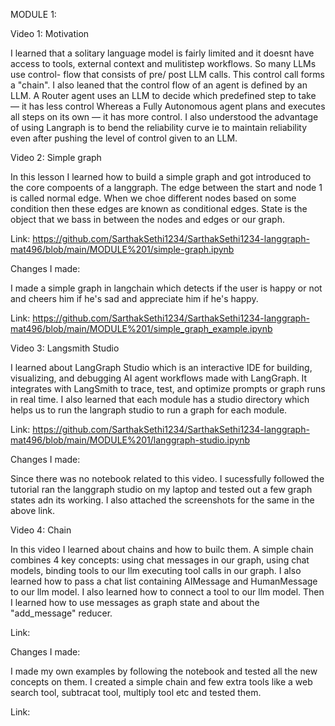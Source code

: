 MODULE 1: 

Video 1: Motivation

I learned that a solitary language model is fairly limited and it doesnt have access to tools, external context and mulitistep workflows. So many LLMs use control- flow that consists of pre/ post LLM calls. This control call forms a "chain". I also leaned that the control flow of an agent is defined by an LLM. A Router agent uses an LLM to decide which predefined step to take — it has less control Whereas a Fully Autonomous agent plans and executes all steps on its own — it has more control. I also understood the advantage of using Langraph is to bend the reliability curve ie to maintain reliability even after pushing the level of control given to an LLM.

Video 2: Simple graph

In this lesson I learned how to build a simple graph and got introduced to the core compoents of a langgraph. The edge between the start and node 1 is called normal edge. When we choe different nodes based on some condition then these edges are known as conditional edges. State is the object that we bass in between the nodes and edges or our graph.

Link: https://github.com/SarthakSethi1234/SarthakSethi1234-langgraph-mat496/blob/main/MODULE%201/simple-graph.ipynb

Changes I made:

I made a simple graph in langchain which detects if the user is happy or not and cheers him if he's sad and appreciate him if he's happy.

Link: https://github.com/SarthakSethi1234/SarthakSethi1234-langgraph-mat496/blob/main/MODULE%201/simple_graph_example.ipynb

Video 3: Langsmith Studio

I learned about LangGraph Studio which is an interactive IDE for building, visualizing, and debugging AI agent workflows made with LangGraph. It integrates with LangSmith to trace, test, and optimize prompts or graph runs in real time. I also learned that each module has a studio directory which helps us to run the langraph studio to run a graph for each module.

Link: https://github.com/SarthakSethi1234/SarthakSethi1234-langgraph-mat496/blob/main/MODULE%201/langgraph-studio.ipynb

Changes I made:

Since there was no notebook related to this video. I sucessfully followed the tutorial ran the langgraph studio on my laptop and tested out a few graph states adn its working. I also attached the screenshots for the same in the above link.

Video 4: Chain

In this video I learned about chains and how to builc them. A simple chain combines 4 key concepts: using chat messages in our graph, using chat models, binding tools to our llm executing tool calls in our graph. I also learned how to pass a chat list containing AIMessage and HumanMessage to our llm model. I also learned how to connect a tool to our llm model. Then I learned how to use messages as graph state and about the "add_message" reducer.

Link:

Changes I made: 

I made my own examples by following the notebook and tested all the new concepts on them. I created a simple chain and few extra tools like a web search tool, subtracat tool, multiply tool etc and tested them.

Link:




